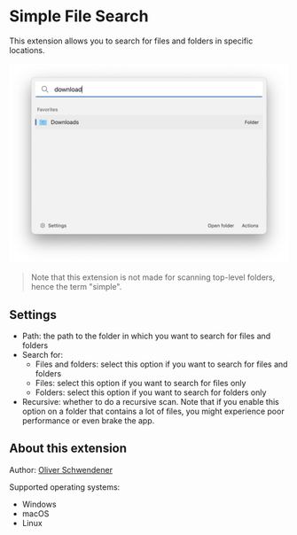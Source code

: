 # Simple File Search

This extension allows you to search for files and folders in specific locations.

![example](example.png)

> Note that this extension is not made for scanning top-level folders, hence the term "simple".

## Settings

- Path: the path to the folder in which you want to search for files and folders
- Search for:
    - Files and folders: select this option if you want to search for files and folders
    - Files: select this option if you want to search for files only
    - Folders: select this option if you want to search for folders only
- Recursive: whether to do a recursive scan. Note that if you enable this option on a folder that contains a lot of files, you might experience poor performance or even brake the app.

## About this extension

Author: [Oliver Schwendener](https://github.com/oliverschwendener)

Supported operating systems:

- Windows
- macOS
- Linux
